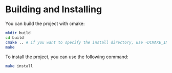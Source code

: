 # Building and Installing

You can build the project with cmake:

```bash
mkdir build 
cd build 
cmake .. # if you want to specify the install directory, use -DCMAKE_INSTALL_PREFIX=/path/to/install. The default is /usr/local.
make
```

To install the project, you can use the following command:

```bash
make install
```
